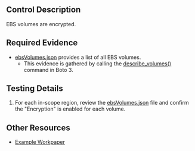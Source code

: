 ## Control Description
EBS volumes are encrypted.

## Required Evidence
* [ebsVolumes.json](./regions/us-east-1/ebsVolumes.json) provides a list of all EBS volumes.
  * This evidence is gathered by calling the [describe_volumes()](https://boto3.amazonaws.com/v1/documentation/api/1.35.9/reference/services/ec2/client/describe_volumes.html) command in Boto 3. 

## Testing Details
1. For each in-scope region, review the [ebsVolumes.json](./regions/us-east-1/ebsVolumes.json) file and confirm the "Encryption" is enabled for each volume.


## Other Resources
- [Example Workpaper](https://docs.google.com/spreadsheets/d/1bGfbXUTSzVCSGCWn7UtG6QN4wWeEKdrubygcCuDDjbI/edit?gid=1449904500)